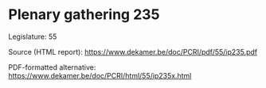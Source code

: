 # Plenary gathering 235

Legislature: 55

Source (HTML report): https://www.dekamer.be/doc/PCRI/pdf/55/ip235.pdf

PDF-formatted alternative: https://www.dekamer.be/doc/PCRI/html/55/ip235x.html

